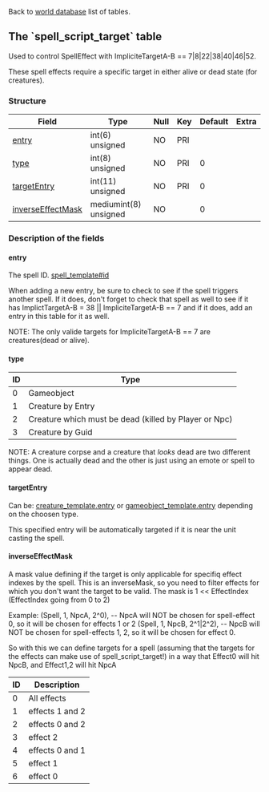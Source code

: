 Back to [world database](mangosdb_struct) list of tables.

The \`spell\_script\_target\` table
-----------------------------------

Used to control SpellEffect with ImpliciteTargetA-B == 7|8|22|38|40|46|52.

These spell effects require a specific target in either alive or dead state (for creatures).

### Structure

| **Field**                                                  | **Type**              | **Null** | **Key** | **Default** | **Extra** |
|------------------------------------------------------------|-----------------------|----------|---------|-------------|-----------|
| [entry](spell_script_target#entry)                         | int(6) unsigned       | NO       | PRI     |             |           |
| [type](spell_script_target#type)                           | int(8) unsigned       | NO       | PRI     | 0           |           |
| [targetEntry](spell_script_target#targetentry)             | int(11) unsigned      | NO       | PRI     | 0           |           |
| [inverseEffectMask](spell_script_target#inverseeffectmask) | mediumint(8) unsigned | NO       |         | 0           |           |

### Description of the fields

#### entry

The spell ID. [spell\_template\#id](spell_template)

When adding a new entry, be sure to check to see if the spell triggers another spell. If it does, don't forget to check that spell as well to see if it has ImplictTargetA-B = 38 || ImpliciteTargetA-B == 7 and if it does, add an entry in this table for it as well.

NOTE: The only valide targets for ImpliciteTargetA-B == 7 are creatures(dead or alive).

#### type

| ID  | Type                                                  |
|-----|-------------------------------------------------------|
| 0   | Gameobject                                            |
| 1   | Creature by Entry                                     |
| 2   | Creature which must be dead (killed by Player or Npc) |
| 3   | Creature by Guid                                      |

NOTE: A creature corpse and a creature that *looks* dead are two different things. One is actually dead and the other is just using an emote or spell to appear dead.

#### targetEntry

Can be: [creature\_template.entry](creature_template#entry) or [gameobject\_template.entry](gameobject_template#entry) depending on the choosen type.

This specified entry will be automatically targeted if it is near the unit casting the spell.

#### inverseEffectMask

A mask value defining if the target is only applicable for specifiq effect indexes by the spell.
This is an inverseMask, so you need to filter effects for which you don't want the target to be valid.
The mask is 1 << EffectIndex (EffectIndex going from 0 to 2)

Example:
(Spell, 1, NpcA, 2^0), -- NpcA will NOT be chosen for spell-effect 0, so it will be chosen for effects 1 or 2
(Spell, 1, NpcB, 2^1|2^2), -- NpcB will NOT be chosen for spell-effects 1, 2, so it will be chosen for effect 0.

So with this we can define targets for a spell (assuming that the targets for the effects can make use of spell\_script\_target!) in a way that Effect0 will hit NpcB, and Effect1,2 will hit NpcA

| ID  | Description     |
|-----|-----------------|
| 0   | All effects     |
| 1   | effects 1 and 2 |
| 2   | effects 0 and 2 |
| 3   | effect 2        |
| 4   | effects 0 and 1 |
| 5   | effect 1        |
| 6   | effect 0        |
